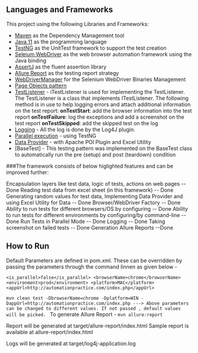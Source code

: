 ## Languages and Frameworks

This project using the following Libraries and Frameworks:

* [Maven](https://maven.apache.org/) as the Dependency Management tool
* [Java 11](https://openjdk.java.net/projects/jdk/11/) as the programming language
* [TestNG](https://testng.org/doc/) as the UnitTest framework to support the test creation
* [Seleium WebDriver](https://www.selenium.dev/) as the web browser automation framework using the Java binding
* [AssertJ](https://joel-costigliola.github.io/assertj/) as the fluent assertion library
* [Allure Report](https://docs.qameta.io/allure/) as the testing report strategy
* [WebDriverManager](https://github.com/bonigarcia/webdrivermanager) for the Selenium WebDriver Binaries Management
* [Page Objects pattern](#page-objects-pattern)
* [TestListener](#testlistener) - iTestListener is used for implementing the TestListener. The TestListener is a class that implements ITestListener. 
  The following method is in use to help logging errors and attach additional information on the test report:
             **onTestStart**: add the browser information into the test report
             **onTestFailure**: log the exceptions and add a screenshot on the test report
             **onTestSkipped**: add the skipped test on the log
* [Logging](#logging) - All the log is done by the Log4J plugin.
* [Parallel execution](#parallel-execution) - using TestNG 
* [Data Provider](#data-provider) - with Apache POI Plugin and Excel Utility
* [BaseTest] - This testing pattern was implemented on the BaseTest class to automatically run the pre (setup) and post (teardown) condition

###The framework consists of below higlighted features and can be improved further:

 Encapsulation layers like test data, logic of tests, actions on web pages -- Done
 Reading test data from excel sheet (in this framework) -- Done
 Generating random values for test data, Implementing Data Provider and using Excel Utility for Data -- Done
 Browser/WebDriver Factory -- Done
 Ability to run tests for different browsers/OS by configuring -- Done
 Ability to run tests for different environments by configuring/by command-line -- Done
 Run Tests in Parallel Mode -- Done
 Logging -- Done
 Taking screenshot on failed tests -- Done
 Generation Allure Reports --Done

## How to Run

Default Parameters are defined in pom.xml. These can be overridden by passing the parameters through the command linnen as given below -

`<is_parallel>false</is_parallel>
<browserName>chrome</browserName>
<environment>prod</environment>
<platform>MAC</platform>
<appUrl>http://automationpractice.com/index.php</appUrl>`

`mvn clean test -DbrowserName=chrome -Dplatform=WIN -DappUrl=http://automationpractice.com/index.php ---> Above parameters can be changed to different values. If not passed , default values will be picked.
`
To generate Allure Report - `mvn allure:report`

Report will be generated at  target/allure-report/index.html
Sample report is available at allure-report/index.html

Logs will be generated at target/log4j-application.log




